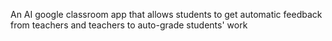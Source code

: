 An AI google classroom app that allows students to get automatic feedback from teachers and teachers to auto-grade students' work